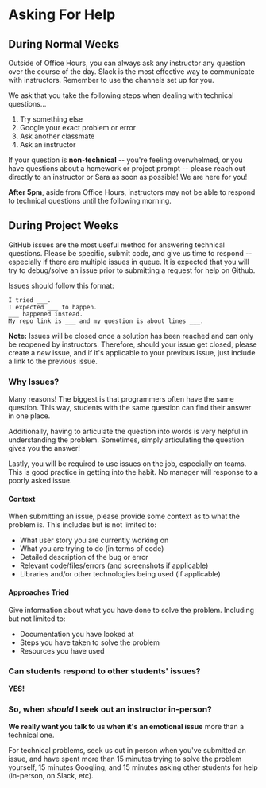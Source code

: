 # Asking For Help

## During Normal Weeks

Outside of Office Hours, you can always ask any instructor any question over the course of the day. Slack is the most effective way to communicate with instructors. Remember to use the channels set up for you.

We ask that you take the following steps when dealing with technical questions...

1. Try something else
2. Google your exact problem or error
3. Ask another classmate
4. Ask an instructor

If your question is **non-technical** -- you're feeling overwhelmed, or you have questions about a homework or project prompt -- please reach out directly to an instructor or Sara as soon as possible! We are here for you!

**After 5pm**, aside from Office Hours, instructors may not be able to respond to technical questions until the following morning.

## During Project Weeks

GitHub issues are the most useful method for answering technical questions. Please be specific, submit code, and give us time to respond -- especially if there are multiple issues in queue. It is expected that you will try to debug/solve an issue prior to submitting a request for help on Github.

Issues should follow this format:
```
I tried ___.
I expected ___ to happen.
___ happened instead.
My repo link is ___ and my question is about lines ___.
```

**Note:** Issues will be closed once a solution has been reached and can only be reopened by instructors. Therefore, should your issue get closed, please create a *new* issue, and if it's applicable to your previous issue, just include a link to the previous issue.

### Why Issues?

Many reasons! The biggest is that programmers often have the same question. This way, students with the same question can find their answer in one place.

Additionally, having to articulate the question into words is very helpful in understanding the problem. Sometimes, simply articulating the question gives you the answer!

Lastly, you will be required to use issues on the job, especially on teams. This is good practice in getting into the habit. No manager will response to a poorly asked issue.

#### Context

When submitting an issue, please provide some context as to what the problem is. This includes but is not limited to:
- What user story you are currently working on
- What you are trying to do (in terms of code)
- Detailed description of the bug or error
- Relevant code/files/errors (and screenshots if applicable)
- Libraries and/or other technologies being used (if applicable)

#### Approaches Tried

Give information about what you have done to solve the problem. Including but not limited to:
- Documentation you have looked at
- Steps you have taken to solve the problem
- Resources you have used

### Can students respond to other students' issues?
**YES!**

### So, when *should* I seek out an instructor in-person?
**We really want you talk to us when it's an emotional issue** more than a technical one.

For technical problems, seek us out in person when you've submitted an issue, and have spent more than 15 minutes trying to solve the problem yourself, 15 minutes Googling, and 15 minutes asking other students for help (in-person, on Slack, etc).
